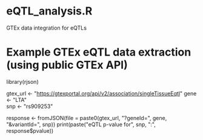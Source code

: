 # eQTL_analysis.R
GTEx data integration for eQTLs
# Example GTEx eQTL data extraction (using public GTEx API)
library(rjson)

gtex_url <- "https://gtexportal.org/api/v2/association/singleTissueEqtl"
gene <- "LTA"  
snp <- "rs909253"

response <- fromJSON(file = paste0(gtex_url, "?geneId=", gene, "&variantId=", snp))
print(paste("eQTL p-value for", snp, ":", response$pvalue))
